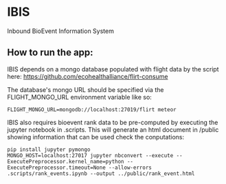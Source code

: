 # IBIS

Inbound BioEvent Information System

## How to run the app:

IBIS depends on a mongo database populated with flight data by the script here:
https://github.com/ecohealthalliance/flirt-consume

The database's mongo URL should be specified via the FLIGHT_MONGO_URL environment
variable like so:

```
FLIGHT_MONGO_URL=mongodb://localhost:27019/flirt meteor
```

IBIS also requires bioevent rank data to be pre-computed by executing the jupyter notebook
in .scripts. This will generate an html document in /public showing information
that can be used check the conputations:

```
pip install jupyter pymongo
MONGO_HOST=localhost:27017 jupyter nbconvert --execute --ExecutePreprocessor.kernel_name=python --ExecutePreprocessor.timeout=None --allow-errors .scripts/rank_events.ipynb --output ../public/rank_event.html 
```
